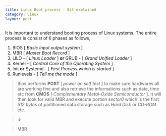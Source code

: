 ```yaml
---
title: Linux Boot process - Bit explained
category: Linux
layout: post
---
```

It is important to understand booting process of Linux systems. The entire process is consist of 6 phases as follows,
  1. BIOS [ *Basic input output system* ]
  2. MBR [ *Master Boot Record* ]
  3. LILO - [ *Linux Loader* ] **or** GRUB - [ *Grand Unified Loader* ]
  4. Kernel - [ *Central Core of the Operating System* ]
  5. Init **or** Systemd - [ *First Process which is started* ]
  6. Runlevels - [ *Tell me the mode* ]

  > Bios performs **POST** [ *power on self test* ] to make sure hardwares all are working fine and also retrieve the informations such as date, time etc from **CMOS** [ *Complementary Metal-Oxide Semiconductor* ]. It will then look for valid MBR and execute portion *sector0* which is the first *512 bytes* of partitioned data storage such as *Hard Disk* or *CD-ROM* etc.

  > &darr;

  > MBR

